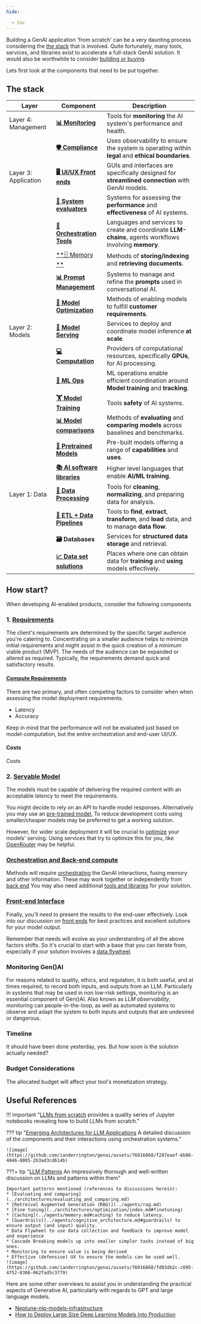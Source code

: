 ```yaml
---
hide:

  - toc
---
```


Building a GenAI application 'from scratch' can be a very daunting process considering the [the stack](#the-stack) that is involved. Quite fortunately, many tools, services, and libraries exist to accelerate a full-stack GenAI solution. It would also be worthwhile to consider [building or buying](../../Using/strategically/building_or_buying.md). 

Lets first look at the components that need to be put together. 

## The stack 
| Layer             | Component            | Description                                                                 | 
|-------------------|----------------------|-----------------------------------------------------------------------------|
| Layer 4: Management | [**📊 Monitoring**](#monitoring-genai)        | Tools for **monitoring** the AI system's performance and health.            |
|                   | [**🛡 Compliance**](./compliance.md)            | Uses observability to ensure the system is operating within **legal** and **ethical boundaries**. |                  
| Layer 3: Application | [**🖥 UI/UX Front ends**](./front_end.md)       |  GUIs and interfaces are specifically designed for **streamlined connection** with GenAI models.         |
|                   | [**📝 System evaluators**](../agents/evaluating_and_comparing.md)            |Systems for assessing the **performance** and **effectiveness** of AI systems.      |   
|                   |  [**🧩 Orchestration Tools**](./orchestrating.md)          |  Languages and services to create and coordinate **LLM-chains**, agents workflows involving **memory**.          |
|                   | [**🗄  Memory **](./memory.md)              | Methods of **storing/indexing** and **retrieving documents**.         |
|                   | [**📊  Prompt Management**](../prompting/index.md#libraries-and-collections)  |Systems to manage and refine the **prompts** used in conversational AI.          |   
|                   | [**🔧  Model Optimization**](../architectures/optimization/index.md) | Methods of enabling models to fulfill **customer requirements**. |              
| Layer 2: Models   | [**🚀  Model Serving**](./model_serving.md) | Services to deploy and coordinate model inference **at scale**.   | 
|                   | [**💻 Computation**](./computation.md)          | Providers of computational resources, specifically **GPUs**, for AI processing.  |              
|                   |[**🔄 ML Ops**](#ml-ops)    | ML operations enable efficient coordination around **Model training** and **tracking**. | 
|                   | [**🏋️ Model Training**](../architectures/training/index.md)          | Tools **safety** of AI systems.            |
|                   | [**📊 Model comparisons**](../architectures/evaluating_and_comparing.md)|  Methods of **evaluating** and **comparing models** across baselines and benchmarks.| 
|                   | [**🧠 Pretrained Models**](./pre_trained_models.md)   | Pre-built models offering a range of **capabilities** and **uses**.                  |        
|                   | [**📚 AI software libraries**](#ai-software-libraries)   | Higher level languages that enable **AI/ML training**.                 | 
| Layer 1: Data     | [**🧼 Data Processing**](./data.md)  | Tools for **cleaning**, **normalizing**, and preparing data for analysis.            |   |
|                   | [**🔄 ETL + Data Pipelines**](./data.md#etl-pipelines) | Tools to **find**, **extract**, **transform**, and **load** data, and to manage **data flow**.    |
|                   | **🗃 Databases**        | Services for **structured data storage** and retrieval. |            |
|                   | [**📈 Data set solutions**](./../data/sources.md)  | Places where one can obtain data for **training** and **using** models effectively. |



## How start?

When developing AI-enabled products, consider the following components

### 1. [Requirements](#requirements)

The client's requirements are determined by the specific target audience you're catering to. Concentrating on a smaller audience helps to minimize initial requirements and might assist in the quick creation of a minimum viable product (MVP). The needs of the audience can be expanded or altered as required. Typically, the requirements demand quick and satisfactory results.

#### [Compute Requirements](#compute-needs)

There are two primary, and often competing factors to consider when when assessing the model deployment requirements.

- Latency
- Accuracy

Keep in mind that the performance will not be evaluated just based on model-computation, but the entire orchestration and end-user UI/UX. 

#### Costs
Costs

### 2. [Servable Model](#servable-model)

The models must be capable of delivering the required content with an acceptable latency to meet the requirements. 

You might decide to rely on an API to handle model responses. Alternatively you may use an [pre-trained model](pre_trained_models.md), 
To reduce development costs using smaller/cheaper models may be preferred to get a working solution. 

However, for wider scale deployment it will be crucial to [optimize](../../Understanding/architectures/optimization/index.md) your models' serving. Using services that try to optimize this for you, like [OpenRouter](https://openrouter.ai/) may be helpful.

### [Orchestration and Back-end compute](#compute-back-end)

Methods will require [orchestrating](./orchestrating.md) the GenAI interactions, fusing memory and other information. These may work together or independently from [back end](./back_end.md) You may also need additional [tools and libraries](libraries_and_tools.md) for your solution.

### [Front-end Interface](./front_end.md)

Finally, you'll need to present the results to the end-user effectively. Look into our discussion on [front ends](./front_end.md) for best practices and excellent solutions for your model output.

Remember that needs will evolve as your understanding of all the above factors shifts. So it's crucial to start with a base that you can iterate from, especially if your solution involves a [data flywheel](https://brightdata.com/blog/brightdata-in-practice/using-data-flywheel-to-scale-your-business).



### Monitoring Gen()AI
For reasons related to quality, ethics, and regulation, it is both useful, and at times required, to record both inputs, and outputs from an LLM. Particularly in systems that may be used in non low-risk settings, monitoring is an essential component of Gen()AI.  Also known as _LLM observability_, monitoring can people-in-the-loop, as well as automated systems to observe and adapt the system to both inputs and outputs that are undesired or dangerous.



### Timeline 

It should have been done yesterday, yes. But how soon is the solution actually needed? 

### Budget Considerations

The allocated budget will affect your tool's monetization strategy. 

## Useful References
!!! important "[LLMs from scratch](https://github.com/rasbt/LLMs-from-scratch) provides a quality series of Jupyter notebooks revealing how to build LLMs from scratch."


??? tip "[Emerging Architectures for LLM Applications](https://a16z.com/emerging-architectures-for-llm-applications/) A detailed discussion of the components and their interactions using orchestration systems."

    ![image](https://github.com/ianderrington/genai/assets/76016868/f287eaef-6b86-4846-8885-2b3ad3cd614b) 


???+ tip "[LLM Patterns](https://eugeneyan.com/writing/llm-patterns/) An impressively thorough and well-written discussion on LLMs and patterns within them"

    Important patterns mentioned (references to discussions herein):    
    * [Evaluating and comparing](../architectures/evaluating_and_comparing.md)
    * [Retreival Augmented Generation (RAG)](../agents/rag.md)
    * [Fine tuning](../architectures/optimization/index.md#finetuning)
    * [Caching](../agents/memory.md#caching) to reduce latency.
    * [Guardrails](../agents/cognitive_architecture.md#guardrails) to ensure output (and input) quality.
    * Data Flywheel to use data collection and feedback to improve model and experience
    * Cascade Breaking models up into smaller simpler tasks instead of big ones.
    * Monitoring to ensure value is being derived
    * Effective (defensive) UX to ensure the models can be used well.
    ![image](https://github.com/ianderrington/genai/assets/76016868/fd03db2c-c695-4f52-8306-062fad5c3779)
    
Here are some other overviews to assist you in understanding the practical aspects of Generative AI, particularly with regards to GPT and large language models.

- [Neptune-nlp-models-infrastructure](https://neptune.ai/blog/nlp-models-infrastructure-cost-optimization#:~:text=Use%20a%20lightweight%20deployment%20framework,serve%20predictions%20over%20a%20network.)
- [How to Deploy Large Size Deep Learning Models Into Production](https://towardsdatascience.com/how-to-deploy-large-size-deep-learning-models-into-production-66b851d17f33)

